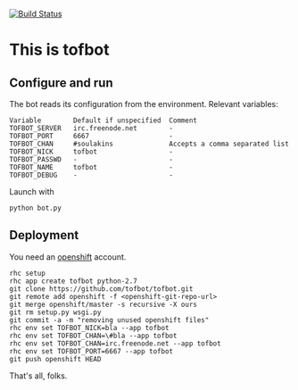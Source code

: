[![Build Status](https://travis-ci.org/tofbot/tofbot.svg)](https://travis-ci.org/tofbot/tofbot)

This is tofbot
==============

Configure and run
-----------------

The bot reads its configuration from the environment. Relevant variables:

    Variable        Default if unspecified  Comment
    TOFBOT_SERVER   irc.freenode.net        -
    TOFBOT_PORT     6667                    -
    TOFBOT_CHAN     #soulakins              Accepts a comma separated list
    TOFBOT_NICK     tofbot                  -
    TOFBOT_PASSWD   -                       -
    TOFBOT_NAME     tofbot                  -
    TOFBOT_DEBUG    -                       -

Launch with

    python bot.py

Deployment
----------

You need an [openshift](https://www.openshift.com/) account.

    rhc setup
    rhc app create tofbot python-2.7
    git clone https://github.com/tofbot/tofbot.git
    git remote add openshift -f <openshift-git-repo-url>
    git merge openshift/master -s recursive -X ours
    git rm setup.py wsgi.py
    git commit -a -m "removing unused openshift files"
    rhc env set TOFBOT_NICK=bla --app tofbot
    rhc env set TOFBOT_CHAN=\#bla --app tofbot
    rhc env set TOFBOT_CHAN=irc.freenode.net --app tofbot
    rhc env set TOFBOT_PORT=6667 --app tofbot
    git push openshift HEAD

That's all, folks.
